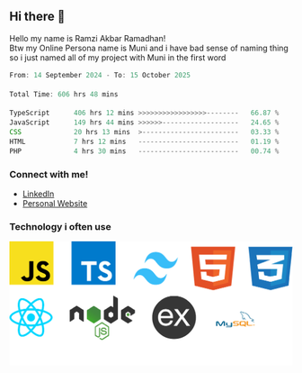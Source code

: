 ## Hi there 👋
Hello my name is Ramzi Akbar Ramadhan!\
Btw my Online Persona name is Muni and i have bad sense of naming thing so i just named all of my project with Muni in the first word
<!--START_SECTION:Muni-->

```Javascript
From: 14 September 2024 - To: 15 October 2025

Total Time: 606 hrs 48 mins

TypeScript      406 hrs 12 mins >>>>>>>>>>>>>>>>>--------   66.87 %
JavaScript      149 hrs 44 mins >>>>>>-------------------   24.65 %
CSS             20 hrs 13 mins  >------------------------   03.33 %
HTML            7 hrs 12 mins   -------------------------   01.19 %
PHP             4 hrs 30 mins   -------------------------   00.74 %
```

<!--END_SECTION:Muni-->
### Connect with me!
* [LinkedIn](https://www.linkedin.com/in/ramzi-akbar-ramadhan-b8b05a243/)
* [Personal Website](https://www.muniporto.my.id/)
### Technology i often use
![Technology List](assets/techlist.png)
